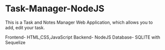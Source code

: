# Task-Manager-NodeJS

This is a Task and Notes Manager Web Application, which allows you to add, edit your task.

Frontend- HTML,CSS,JavaScript
Backend- NodeJS
Database- SQLITE with Sequelize
